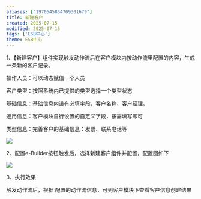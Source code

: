 ```yaml
---
aliases: ["1970545854709301679"]
title: 新建客户
created: 2025-07-15
modified: 2025-07-15
tags: ['ESB中心']
theme: ESB中心
---
```


1、【新建客户】组件实现触发动作流后在客户模块内按动作流里配置的内容，生成一条新的客户记录。

操作人员：可以动态赋值一个人员

客户类型：按照系统内已提供的类型选择一个类型状态

基础信息：基础信息内设有必填字段，客户名称、客户经理。

通用信息：客户模块自行设置的自定义字段，按需填写即可

类型信息：完善客户的基础信息：发票、联系电话等

![](10c45a9ab67722f56de851d8bea7115c.jpg)

2、配置e-Builder按钮触发后，选择新建客户组件并配置，配置图如下

![](ca22b182396d6a1434bf3d66085d3f0f.jpg)

3、执行效果

触发动作流后，根据 配置的动作流信息，可到客户模块下查看客户信息创建结果